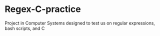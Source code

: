 # Regex-C-practice
Project in Computer Systems designed to test us on regular expressions, bash scripts, and C
